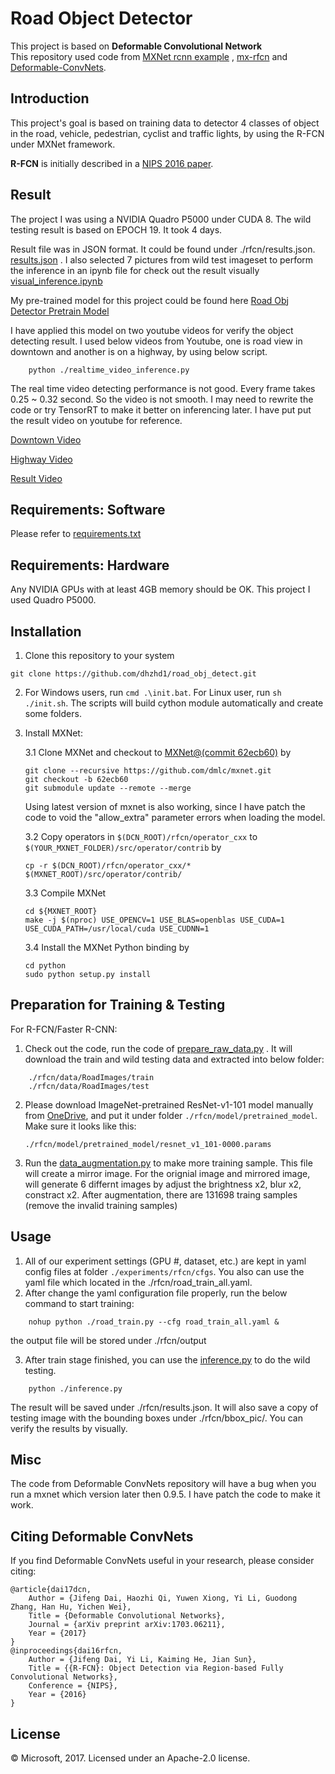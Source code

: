 # Road Object Detector 
This project is based on **Deformable Convolutional Network**  
This repository used code from [MXNet rcnn example](https://github.com/dmlc/mxnet/tree/master/example/rcnn) , [mx-rfcn](https://github.com/giorking/mx-rfcn) and [Deformable-ConvNets](https://github.com/msracver/Deformable-ConvNets).


## Introduction
This project's goal is based on training data to detector 4 classes of object in the road, vehicle, pedestrian, cyclist and traffic lights, by using the R-FCN under MXNet framework.

**R-FCN** is initially described in a [NIPS 2016 paper](https://arxiv.org/abs/1605.06409).


## Result
The project I was using a NVIDIA Quadro P5000 under CUDA 8.  The wild testing result is based on EPOCH 19. It took 4 days.

Result file was in JSON format. It could be found under ./rfcn/results.json. [results.json](https://github.com/dhzhd1/road_obj_detect/blob/master/rfcn/results.json) . I also selected 7 pictures from wild test imageset to perform the inference in an ipynb file for check out the result visually [visual_inference.ipynb](https://github.com/dhzhd1/road_obj_detect/blob/master/rfcn/visual_inference.ipynb)


My pre-trained model for this project could be found here [Road Obj Detector Pretrain Model](https://www.dropbox.com/sh/w4aw9d46a3xfdnf/AACF1TrMreNkmQrAu04MdmSUa?dl=0)

I have applied this model on two youtube videos for verify the object detecting result. I used below videos from Youtube, one is road view in downtown and another is on a highway, by using below script.
```
	python ./realtime_video_inference.py
```

The real time video detecting performance is not good. Every frame takes 0.25 ~ 0.32 second. So the video is not smooth. I may need to rewrite the code or try TensorRT to make it better on inferencing later. I have put put the result video on youtube for reference. 

   [Downtown Video](https://www.youtube.com/watch?v=50Uf_T12OGY)
   
   [Highway Video](https://www.youtube.com/watch?v=GMtusG5tuC8&t=2s)
   
   [Result Video](https://youtu.be/E1yphaZ0vAg)


## Requirements: Software

Please refer to [requirements.txt](https://github.com/dhzhd1/road_obj_detect/blob/master/rfcn/requirements.txt)


## Requirements: Hardware

Any NVIDIA GPUs with at least 4GB memory should be OK. This project I used Quadro P5000.

## Installation

1. Clone this repository to your system
```
git clone https://github.com/dhzhd1/road_obj_detect.git
```

2. For Windows users, run ``cmd .\init.bat``. For Linux user, run `sh ./init.sh`. The scripts will build cython module automatically and create some folders.

3. Install MXNet:

	3.1 Clone MXNet and checkout to [MXNet@(commit 62ecb60)](https://github.com/dmlc/mxnet/tree/62ecb60) by
	```
	git clone --recursive https://github.com/dmlc/mxnet.git
	git checkout -b 62ecb60
	git submodule update --remote --merge
	```
	Using latest version of mxnet is also working, since I have patch the code to void the "allow_extra" parameter errors when loading the model.
	
	3.2 Copy operators in `$(DCN_ROOT)/rfcn/operator_cxx` to `$(YOUR_MXNET_FOLDER)/src/operator/contrib` by
	```
	cp -r $(DCN_ROOT)/rfcn/operator_cxx/* $(MXNET_ROOT)/src/operator/contrib/
	```
	3.3 Compile MXNet
	```
	cd ${MXNET_ROOT}
	make -j $(nproc) USE_OPENCV=1 USE_BLAS=openblas USE_CUDA=1 USE_CUDA_PATH=/usr/local/cuda USE_CUDNN=1
	```
	3.4 Install the MXNet Python binding by
	
	```
	cd python
	sudo python setup.py install
	```

## Preparation for Training & Testing

For R-FCN/Faster R-CNN\:
1. Check out the code, run the code of [prepare_raw_data.py](https://github.com/dhzhd1/road_obj_detect/blob/master/rfcn/prepare_raw_data.py) . It will download the train and wild testing data and extracted into below folder:
```
	./rfcn/data/RoadImages/train
	./rfcn/data/RoadImages/test
```

2. Please download ImageNet-pretrained ResNet-v1-101 model manually from [OneDrive](https://1drv.ms/u/s!Am-5JzdW2XHzhqMEtxf1Ciym8uZ8sg), and put it under folder `./rfcn/model/pretrained_model`. Make sure it looks like this:
	```
	./rfcn/model/pretrained_model/resnet_v1_101-0000.params
	```
3. Run the [data_augmentation.py](https://github.com/dhzhd1/road_obj_detect/blob/master/rfcn/data_augmentation.py) to make more training sample. This file will create a mirror image. For the orignial image and mirrored image, will generate 6 differnt images by adjust the brightness x2, blur x2, constract x2. After augmentation, there are 131698 traing samples (remove the invalid training samples)

## Usage

1. All of our experiment settings (GPU #, dataset, etc.) are kept in yaml config files at folder `./experiments/rfcn/cfgs`. You also can use the yaml file which located in the ./rfcn/road_train_all.yaml.
2. After change the yaml configuration file properly, run the below command to start training:
```
	nohup python ./road_train.py --cfg road_train_all.yaml &
```
the output file will be stored under ./rfcn/output

3. After train stage finished, you can use the [inference.py](https://github.com/dhzhd1/road_obj_detect/blob/master/rfcn/inference.py) to do the wild testing. 
```
	python ./inference.py
```
The result will be saved under ./rfcn/results.json. It will also save a copy of testing image with the bounding boxes under ./rfcn/bbox_pic/. You can verify the results by visually. 

## Misc
The code from Deformable ConvNets repository will have a bug when you run a mxnet which version later then 0.9.5. I have patch the code to make it work.

## Citing Deformable ConvNets

If you find Deformable ConvNets useful in your research, please consider citing:
```
@article{dai17dcn,
    Author = {Jifeng Dai, Haozhi Qi, Yuwen Xiong, Yi Li, Guodong Zhang, Han Hu, Yichen Wei},
    Title = {Deformable Convolutional Networks},
    Journal = {arXiv preprint arXiv:1703.06211},
    Year = {2017}
}
@inproceedings{dai16rfcn,
    Author = {Jifeng Dai, Yi Li, Kaiming He, Jian Sun},
    Title = {{R-FCN}: Object Detection via Region-based Fully Convolutional Networks},
    Conference = {NIPS},
    Year = {2016}
}
```
## License

© Microsoft, 2017. Licensed under an Apache-2.0 license.
